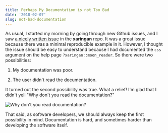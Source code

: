 ```yaml
---
title: Perhaps My Documentation is not Too Bad
date: '2018-02-07'
slug: not-bad-documentation
---
```


As usual, I started my morning by going through new Github issues, and I saw [a nicely written issue](https://github.com/yihui/xaringan/issues/110) in the **xaringan** repo. It was a great issue because there was a minimal reproducible example in it. However, I thought the issue should be easy to understand because I had documented the `css` argument on the help page `?xaringan::moon_reader`. So there were two possibilities:

1. My documentation was poor.

1. The user didn't read the documentation.

It turned out the second possibility was true. What a relief! I'm glad that I didn't yell "Why don't you read the documentation?"

![Why don't you read documentation?](https://db.yihui.org/imgur/hfdOEsw.gif)

That said, as software developers, we should always keep the first possibility in mind. Documentation is hard, and sometimes harder than developing the software itself.
